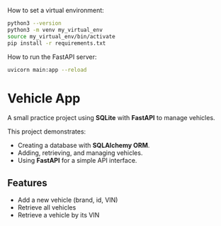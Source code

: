 How to set a virtual environment:
```bash
python3 --version
python3 -m venv my_virtual_env
source my_virtual_env/bin/activate
pip install -r requirements.txt
```

How to run the FastAPI server:
```bash
uvicorn main:app --reload
```     
# Vehicle App

A small practice project using **SQLite** with **FastAPI** to manage vehicles.  

This project demonstrates:
- Creating a database with **SQLAlchemy ORM**.
- Adding, retrieving, and managing vehicles.
- Using **FastAPI** for a simple API interface.

## Features
- Add a new vehicle (brand, id, VIN)
- Retrieve all vehicles
- Retrieve a vehicle by its VIN